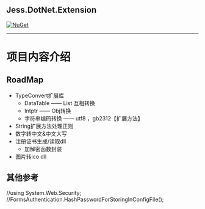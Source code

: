 ## Jess.DotNet.Extension

[![NuGet](https://img.shields.io/nuget/v/Jess.DotNet.Extension.svg)](https://www.nuget.org/packages/Jess.DotNet.Extension/)

------------------

# 项目内容介绍



## RoadMap

* TypeConvert扩展库
    * DataTable —— List 互相转换
    * Intptr —— Obj转换
    * 字符串编码转换 —— utf8 ，gb2312【扩展方法】
* String扩展方法处理正则
* 数字转中文&中文大写
* 注册证书生成/读取dll
    * 加解密函数封装
* 图片转ico dll

## 其他参考

//using System.Web.Security;
//FormsAuthentication.HashPasswordForStoringInConfigFile();